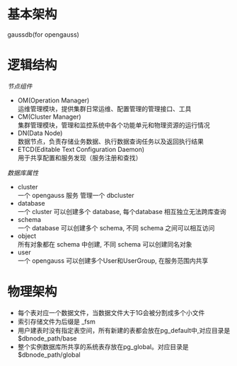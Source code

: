 # 基本架构
gaussdb(for opengauss)

# 逻辑结构
*节点组件*
- OM(Operation Manager)    
  运维管理模块，提供集群日常运维、配置管理的管理接口、工具
- CM(Cluster Manager)    
  集群管理模块，管理和监控系统中各个功能单元和物理资源的运行情况
- DN(Data Node)     
  数据节点，负责存储业务数据、执行数据查询任务以及返回执行结果
- ETCD(Editable Text Configuration Daemon)     
  用于共享配置和服务发现（服务注册和查找）

*数据库属性*
- cluster     
  一个 opengauss 服务 管理一个 dbcluster
- database     
  一个 cluster 可以创建多个 database, 每个database 相互独立无法跨库查询
- schema     
  一个 database 可以创建多个 schema, 不同 schema 之间可以相互访问
- object     
  所有对象都在 schema 中创建, 不同 schema 可以创建同名对象
- user     
  一个 opengauss 可以创建多个User和UserGroup, 在服务范围内共享

# 物理架构
- 每个表对应一个数据文件，当数据文件大于1G会被分割成多个小文件
- 索引存储文件为后缀是 _fsm
- 用户建表时没有指定表空间，所有新建的表都会放在pg_default中,对应目录是 $dbnode_path/base
- 整个实例数据库所共享的系统表存放在pg_global。对应目录是 $dbnode_path/global

